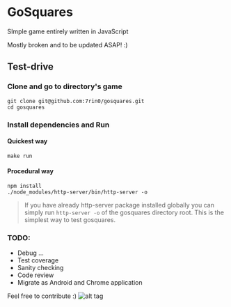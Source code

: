# GoSquares
SImple game entirely written in JavaScript

Mostly broken and to be updated ASAP! :)

## Test-drive
### Clone and go to directory's game
```
git clone git@github.com:7rin0/gosquares.git
cd gosquares
```

### Install dependencies and Run
#### Quickest way
```
make run
```
#### Procedural way
```
npm install
./node_modules/http-server/bin/http-server -o
```

> If you have already http-server package installed globally you can simply run ```http-server -o``` of the gosquares directory root. This is the simplest way to test gosquares.

### TODO:
- Debug ...
- Test coverage
- Sanity checking
- Code review
- Migrate as Android and Chrome application


Feel free to contribute :)
![alt tag](https://raw.githubusercontent.com/7rin0/gosquares/master/images/screenshot.png)

